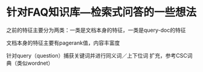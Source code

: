 # 针对FAQ知识库—检索式问答的一些想法

之前的特征主要分为两类：一类是文档本身的特征，一类是query-doc的特征

文档本身的特征主要有pagerank值，内容丰富度

针对query（question）捕获关键词并进行同义词／上下位词 扩充，参考CSC词典（类似wordnet）

